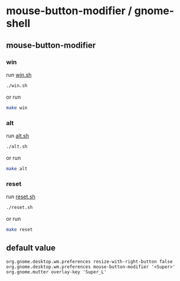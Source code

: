 

# mouse-button-modifier / gnome-shell


## mouse-button-modifier

### win

run [win.sh](win.sh)

``` sh
./win.sh
```

or run

``` sh
make win
```


### alt

run [alt.sh](alt.sh)

``` sh
./alt.sh
```

or run

``` sh
make alt
```


### reset

run [reset.sh](reset.sh)

``` sh
./reset.sh
```

or run

``` sh
make reset
```


## default value

```
org.gnome.desktop.wm.preferences resize-with-right-button false
org.gnome.desktop.wm.preferences mouse-button-modifier '<Super>'
org.gnome.mutter overlay-key 'Super_L'
```
